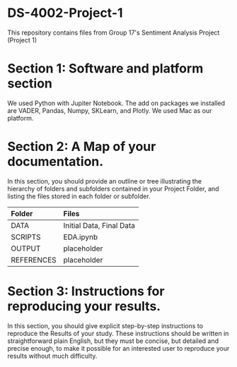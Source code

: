 # DS-4002-Project-1
This repository contains files from Group 17's Sentiment Analysis Project (Project 1)
# Section 1: Software and platform section
We used Python with Jupiter Notebook. The add on packages we installed are VADER, Pandas, Numpy, SKLearn, and Plotly. We used Mac as our platform.
# Section 2: A Map of your documentation.
In this section, you should provide an outline or tree illustrating the hierarchy of folders and subfolders contained in your Project Folder, and listing the files stored in each folder or subfolder.

| Folder              | Files |
| :---------------- | :------ |
| DATA              |  Initial Data, Final Data   |
| SCRIPTS           |  EDA.ipynb   |
| OUTPUT            |  placeholder   |
| REFERENCES        |  placeholder   |


# Section 3: Instructions for reproducing your results. 
In this section, you should give explicit step-by-step instructions to reproduce the Results of your study. These instructions should be written in straightforward plain English, but they must be concise, but detailed and precise enough, to make it possible for an interested user to reproduce your results without much difficulty.
